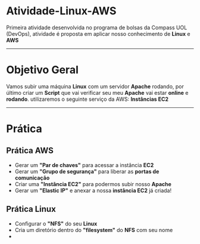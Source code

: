 # **Atividade-Linux-AWS**
Primeira atividade desenvolvida no programa de bolsas da Compass UOL (DevOps), atividade é proposta em aplicar nosso conhecimento de **Linux** e **AWS**

___
# **Objetivo Geral**
Vamos subir uma máquina **Linux** com um servidor **Apache** rodando, por último criar um **Script** que vai verificar seu meu **Apache** vai estar **online** e **rodando**. utilizaremos o seguinte serviço da AWS:   **Instâncias EC2**
___
# Prática
## **Prática AWS**
- Gerar um **"Par de chaves"** para acessar a instância **EC2**
- Gerar um **"Grupo de segurança"** para liberar as **portas de comunicação**
- Criar uma **"Instância EC2"** para podermos subir nosso **Apache**
- Gerar um **"Elastic IP"** e anexar a nossa **instância EC2** já criada!

## **Prática Linux**
- Configurar o **"NFS"** do seu **Linux**
- Cria um diretório dentro do **"filesystem"** do **NFS** com seu nome
- 
